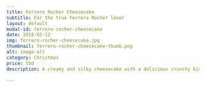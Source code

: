 ```yaml
---
title: Ferrero Rocher Cheesecake
subtitle: For the true Ferrero Rocher lover
layout: default
modal-id: ferrero-rocher-cheesecake
date: 2018-02-12
img: ferrero-rocher-cheesecake.jpg
thumbnail: ferrero-rocher-cheesecake-thumb.png
alt: image-alt
category: Christmas
price: tbd
description: A creamy and silky cheesecake with a delicious crunchy biscuit base topped with a hazelnut chocolate ganache and decorated with Ferrero Rocher.  

---
```

